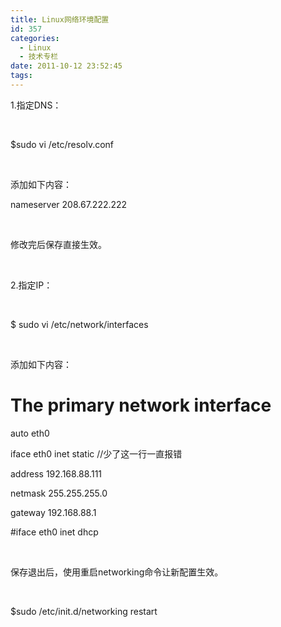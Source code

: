 ```yaml
---
title: Linux网络环境配置
id: 357
categories:
  - Linux
  - 技术专栏
date: 2011-10-12 23:52:45
tags:
---
```


1.指定DNS：

&nbsp;

$sudo vi /etc/resolv.conf

&nbsp;

添加如下内容：

nameserver 208.67.222.222

&nbsp;

修改完后保存直接生效。

&nbsp;

2.指定IP：

&nbsp;

$ sudo vi /etc/network/interfaces

&nbsp;

添加如下内容：

# The primary network interface

auto eth0

iface eth0 inet static //少了这一行一直报错

address 192.168.88.111

netmask 255.255.255.0

gateway 192.168.88.1

#iface eth0 inet dhcp

&nbsp;

保存退出后，使用重启networking命令让新配置生效。

&nbsp;

$sudo /etc/init.d/networking restart